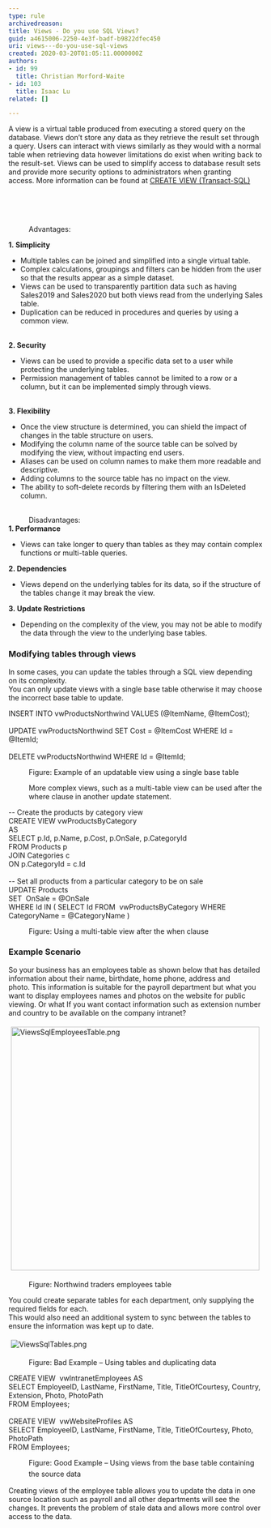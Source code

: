 ```yaml
---
type: rule
archivedreason: 
title: Views - Do you use SQL Views?
guid: a4615006-2250-4e3f-badf-b9822dfec450
uri: views---do-you-use-sql-views
created: 2020-03-20T01:05:11.0000000Z
authors:
- id: 99
  title: Christian Morford-Waite
- id: 103
  title: Isaac Lu
related: []

---
```



<p class="ssw15-rteElement-P">​A view is a virtual table produced from executing a stored query on the database. Views don’t store any data as they retrieve the result set through a query.&#160;Users can interact with views similarly as they would with a normal table when retrieving data&#160;however limitations do exist when writing back to the result-set.&#160;Views can be used to simplify access to database result sets and provide more security options to administrators when granting access.&#160;More information can be found at <a href="https&#58;//docs.microsoft.com/en-us/sql/t-sql/statements/create-view-transact-sql?view=sql-server-ver15">CREATE VIEW (Transact-SQL)​</a><br></p><p class="ssw15-rteElement-P">​​<br></p>
<br><excerpt class='endintro'></excerpt><br>
<dd class="ssw15-rteElement-FigureGood">​Advantages&#58;​</dd><p><strong>1.&#160;Simplicity</strong><br></p><ul><li>Multiple tables can be joined and simplified into a single virtual table.</li><li>Complex calculations, groupings and filters can be hidden from the user so that the results appear as a simple dataset.</li><li>Views can be used to transparently partition data such as having Sales2019 and Sales2020 but both views read from the underlying Sales table.<br></li><li>Duplication can be reduced in procedures and queries by using a common view.</li></ul>&#160;<br><strong>2. Security</strong><br><ul><li>Views can be used to provide a specific data set to a user while protecting the underlying tables.</li><li>Permission management of tables cannot be limited to a row or a column, but it can be implemented simply through views.</li></ul>&#160;<br><strong>3.&#160;Flexibility</strong><br><ul><li>Once the view structure is determined, you can shield the impact of changes in the table structure on users.</li><li>Modifying the column name of the source table can be solved by modifying the view, without impacting end users.</li><li>Aliases can be used on column names to make them more readable and descriptive.</li><li>Adding columns to the source table has no impact on the view.</li><li>The ability to soft-delete records by filtering them with an IsDeleted column.​<br></li></ul><div><br></div><dd class="ssw15-rteElement-FigureBad">Disadvantages&#58;<br></dd><strong>1. Performance</strong><div><ul><li>Views can take longer to query than tables as they may contain complex functions or multi-table queries.​<br></li></ul><strong></strong><p></p><strong></strong><p></p><strong>2. Dependencies</strong><div><ul><li><span style="background-color&#58;initial;">​Views depend on the underlying tables for its data, so if the structure of the tables change it may break the view.</span></li></ul><strong></strong><strong>3.&#160;Update Rest​rictions</strong><div><ul><li><span style="background-color&#58;initial;">​Depending on the complexity of the view, you may not be able to modify the data through the view to the underlying base tables.​</span></li></ul><strong></strong><p></p><div><h3 class="ssw15-rteElement-H3">Modifying tables through views<br></h3>In some cases, you can update the tables through a SQL view depending on&#160;its complexity.&#160;<br>You can only update views with a single base table&#160;otherwise it may choose the incorrect base table to update.<br></div><p class="ssw15-rteElement-CodeArea">​​INSERT INTO vwProductsNorthwind VALUES (@ItemName, @ItemCost);<br><br>UPDATE vwProductsNorthwind SET Cost = @ItemCost WHERE Id = @ItemId;<br><br>DELETE vwProductsNorthwind WHERE Id = @ItemId;<br></p><dd class="ssw15-rteElement-FigureNormal">Figure&#58; Example of an updatable view using a single base table<br></dd><dd><p class="ssw15-rteElement-P">More complex views, such as a multi-table view can be used after the where cla​​use in another update statement.​</p></dd><p class="ssw15-rteElement-CodeArea">​-- Create the products by category view<br>CREATE VIEW vwProductsByCategory<br>AS<br>SELECT p.Id, p.Name, p.Cost, p.OnSale, p.CategoryId<br>FROM Products p<br>JOIN Categories c<br>ON p.CategoryId = c.Id<br><br>-- Set all products from a particular category to be on sale<br>UPDATE Products<br>SET&#160; OnSale = @OnSale<br>WHERE Id IN ( SELECT Id FROM&#160; vwProductsByCategory WHERE CategoryName = @CategoryName )<br></p><dd class="ssw15-rteElement-FigureNormal">​Figure&#58; Using a multi-table view after the when clause</dd><h3 class="ssw15-rteElement-H3">​Example Scenario<br></h3><p>So your business has an employees table as shown below that has detailed information about their name, birthdate, home phone, address and photo.&#160;This information is suitable for the payroll department but what you want to display employees names and photos on the website for public viewing.&#160;Or what If you want contact information such as extension number and country to be available on the company intranet?</p><dl class="ssw15-rteElement-ImageArea"><img src="/SiteAssets/use-sql-views/ViewsSqlEmployeesTable.png" alt="ViewsSqlEmployeesTable.png" style="margin&#58;5px;width&#58;491px;height&#58;481px;" /><br></dl><dd class="ssw15-rteElement-FigureNormal">Figure&#58; Northwind traders employees table</dd><p>​You could create separate tables for each department, only supplying the required fields for each.&#160;<br>This would also need an additional system to sync between the tables to ensure the information was kept up to date.&#160;</p><dl class="ssw15-rteElement-ImageArea"><img src="/SiteAssets/use-sql-views/ViewsSqlTables.png" alt="ViewsSqlTables.png" style="margin&#58;5px;" /></dl><dd class="ssw15-rteElement-FigureBad">Figure&#58; Bad Example – Using tables and duplicating data</dd><p class="ssw15-rteElement-CodeArea">​​CREATE VIEW&#160; vwIntranetEmployees AS&#160;&#160;<br>SELECT EmployeeID, LastName, FirstName, Title, TitleOfCourtesy, Country, Extension, Photo, PhotoPath&#160; &#160;<br>FROM Employees;&#160;&#160;<br><br>CREATE VIEW&#160; vwWebsiteProfiles AS&#160;&#160;<br>SELECT EmployeeID, LastName, FirstName, Title, TitleOfCourtesy, Photo, PhotoPath<br>FROM Employees;&#160;<br></p><dd class="ssw15-rteElement-FigureGood">​Figure&#58; Good Example – Using views from the base table containing the source data<span style="color&#58;#cc4141;font-family&#58;&quot;segoe ui&quot;, &quot;trebuchet ms&quot;, tahoma, arial, verdana, sans-serif;font-size&#58;18px;font-weight&#58;normal;">​</span></dd><p class="ssw15-rteElement-P">​Creating views of the employee table allows you to update the data in one source location such as payroll and all other departments will see the changes.&#160;It prevents the problem of stale data and allows more control over access to the data.<br><br><br></p></div></div></div>


